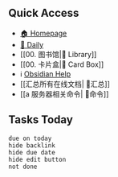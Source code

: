 ## Quick Access
- [🏠 Homepage](obsidian://advanced-uri?vault=zagger&filepath=40%2520-%2520Obsidian%252F%25E4%25B8%25BB%25E9%25A1%25B5%252F00.%2520%25E4%25B8%25BB%25E9%25A1%25B5.md&viewmode=preview)
- [📅 Daily](obsidian://advanced-uri?vault=zagger&daily=true)
- [[00. 图书馆|📖 Library]]
- [[00. 卡片盒|🎴 Card Box]]
- ℹ️ [Obsidian Help](https://help.obsidian.md/Start+here)
- [[汇总所有在线文档| 🦴汇总]]
- [[a 服务器相关命令| 👀命令]]

## Tasks Today
```tasks
due on today
hide backlink
hide due date
hide edit button
not done
```